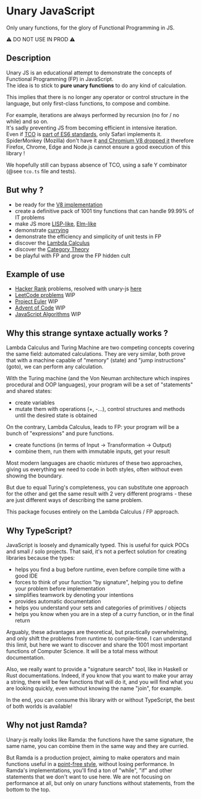 # Unary JavaScript

Only unary functions, for the glory of Functional Programming in JS.


⚠️ DO NOT USE IN PROD️ ⚠️


## Description

Unary JS is an educational attempt to demonstrate the concepts of Functional Programming (FP) in JavaScript.  
The idea is to stick to **pure unary functions** to do any kind of calculation.


This implies that there is no longer any operator or control structure in the language, but only first-class functions, to compose and combine.


For example, iterations are always performed by recursion (no for / no while) and so on.  
It's sadly preventing JS from becoming efficient in intensive iteration.  
Even if [TCO](https://en.wikipedia.org/wiki/Tail_call) is [part of ES6 standards](http://www.ecma-international.org/ecma-262/6.0/#sec-tail-position-calls), only Safari implements it. SpiderMonkey (Mozilla) don't have it [and Chromium V8 dropped it](https://stackoverflow.com/questions/42788139/es6-tail-recursion-optimisation-stack-overflow) therefore Firefox, Chrome, Edge and Node.js cannot ensure a good execution of this library !

We hopefully still can bypass absence of TCO, using a safe Y combinator (@see `tco.ts` file and tests).

## But why ?

- be ready for the [V8 implementation](https://www.chromestatus.com/feature/5516876633341952)
- create a definitive pack of 1001 tiny functions that can handle 99.99% of IT problems
- make JS more [LISP-like](https://lisp-lang.org/), [Elm-like](https://elm-lang.org/)
- demonstrate [currying](https://en.wikipedia.org/wiki/Currying)
- demonstrate the efficiency and simplicity of unit tests in FP
- discover the [Lambda Calculus](https://www.youtube.com/watch?v=3VQ382QG-y4)
- discover the [Category Theory](https://bartoszmilewski.com/2014/10/28/category-theory-for-programmers-the-preface/)
- be playful with FP and grow the FP hidden cult

## Example of use

- [Hacker Rank](https://www.hackerrank.com) problems, resolved with unary-js [here](https://github.com/ltruchot/unary-js/tree/main/packages/unary-hackerrank)
- [LeetCode problems](https://leetcode.com/problemset/all/) WIP
- [Project Euler](https://projecteuler.net/) WIP
- [Advent of Code](https://adventofcode.com/) WIP
- [JavaScript Algorithms](https://github.com/trekhleb/javascript-algorithms) WIP

## Why this strange syntaxe actually works ?

Lambda Calculus and Turing Machine are two competing concepts covering the same field: automated calculations.
They are very similar, both prove that with a machine capable of "memory" (state) and "jump instructions" (goto), we can perform any calculation.


With the Turing machine (and the Von Neuman architecture which inspires procedural and OOP languages), your program will be a set of "statements" and shared states:
- create variables
- mutate them with operations (+, -...), control structures and methods until the desired state is obtained


On the contrary, Lambda Calculus, leads to FP: your program will be a bunch of "expressions" and pure functions.
- create functions (in terms of Input -> Transformation -> Output)
- combine them, run them with immutable inputs, get your result


Most modern languages ​​are chaotic mixtures of these two approaches, giving us everything we need to code in both styles, often without even showing the boundary.


But due to equal Turing's completeness, you can substitute one approach for the other and get the same result with 2 very different programs - these are just different ways of describing the same problem.


This package focuses entirely on the Lambda Calculus / FP approach.

## Why TypeScript?

JavaScript is loosely and dynamically typed. This is useful for quick POCs and small / solo projects.
That said, it's not a perfect solution for creating libraries because the types:
- helps you find a bug before runtime, even before compile time with a good IDE
- forces to think of your function "by signature", helping you to define your problem before implementation
- simplifies teamwork by denoting your intentions
- provides automatic documentation
- helps you understand your sets and categories of primitives / objects
- helps you know when you are in a step of a curry function, or in the final return

Arguably, these advantages are theoretical, but practically overwhelming, and only shift the problems from runtime to compile-time. I can understand this limit, but here we want to discover and share the 1001 most important functions of Computer Science. It will be a total mess without documentation.

Also, we really want to provide a "signature search" tool, like in Haskell or Rust documentations.
Indeed, if you know that you want to make your array a string, there will be few functions that will do it, and you will find what you are looking quickly, even without knowing the name "join", for example.

In the end, you can consume this library with or without TypeScript, the best of both worlds is available!

## Why not just Ramda?

Unary-js really looks like Ramda: the functions have the same signature, the same name, you can combine them in the same way and they are curried.

But Ramda is a production project, aiming to make operators and main functions useful in a [point-free style](https://en.wikipedia.org/wiki/Tacit_programming), without losing performance. In Ramda's implementations, you'll find a ton of "while", "if" and other statements that we don't want to use here. We are not focusing on performance at all, but only on unary functions without statements, from the bottom to the top.